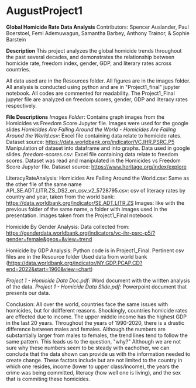 # AugustProject1
**Global Homicide Rate Data Analysis**
Contributors: Spencer Auslander, Paul Boerstoel, Femi Ademuwagun, Samantha Barbey, Anthony Trainor, & Sophie Barstein



**Description**
This project analyzes the global homicide trends throughout the past several decades, and demonstrates the relationship between homicide rate, freedom index, gender, GDP, and literary rates across countries. 

All data used are in the Resources folder. All figures are in the images folder. All analysis is conducted using python and are in "Project1_final" jupyter notebook. All codes are commented for readability.
The Project1_Final jupyter file are analyzed on freedom scores, gender, GDP and literacy rates respectively.

**File Descriptions**
*Images Folder*: Contains graph images from the Homicides vs Freedom Score Jupyter file. Images were used for the google slides
*Homicides Are Falling Around the World - Homicides Are Falling Around the World.csv*: Excel file containing data relate to homicide rates. Dataset source: https://data.worldbank.org/indicator/VC.IHR.PSRC.P5
 Manipulation of dataset into dataframe and into graphs. Data used in google slides.
*freedom-scores.csv*: Excel file containing data relate to freedom scores. Dataset was read and manipulated in the Homicides vs Freedom Score Jupyter file. Dataset source: https://www.heritage.org/index/explore

LiteracyRateAnalysis: 
Homicides Are Falling Around the World.csv: Same as the other file of the same name
API_SE.ADT.LITR.ZS_DS2_en_csv_v2_5728795.csv: csv of literacy rates by country and year, taken from the world bank: https://data.worldbank.org/indicator/SE.ADT.LITR.ZS 
Images: like with the previous folder of the same name, a folder with images used in the presentation. Images taken from the Project1_Final notebook.

Homicide By Gender Analysis:  Data collected from: https://genderdata.worldbank.org/indicators/vc-ihr-psrc-p5/?gender=female&geos=&view=trend

Homicide by GDP Analysis:
Python code is in Project1_Final. Pertinent csv files are in the Resource folder
Used data from world bank (https://data.worldbank.org/indicator/NY.GDP.PCAP.CD?end=2022&start=1960&view=chart)

*Project 1 - Homicide Data Doc.pdf*: Word document with the written analysis of the data. 
*Project 1 - Homicide Data Slide.pdf*: Powerpoint document that presents our data.

Conclusion:
All over the world, countries face the same issues with homicides, but for ddifferent reasons. Shockingly, countries homicide rates are effected due to income. The upper middle income has the highest GDP in the last 20 years. Throughout the years of 1990-2020, there is a drastic difference between males and females. Although the numbers are substantially larger from males to females, the trend lines tend to follow the same pattern. This leads us to the question, "why?" Although we are not sure why these numbers seem to be steady with eachother, we can conclude that the data shown can provide us with the information needed to create change. These factors include but are not limited to the country in which one resides, income (lower to upper class/income), the years the crime was being committed, literacy (how well one is living), and the sex that is commiting these homicides. 
